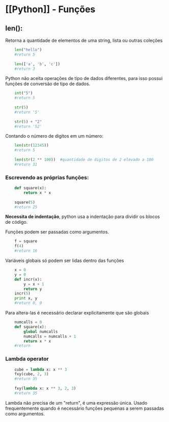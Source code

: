 # [[Python]] - Funções
## len():
Retorna a quantidade de elementos de uma string, lista ou outras coleções
```python
	len("hello")
	#return 5
	
	len(['a', 'b', 'c'])
	#return 3
```

Python não aceita operações de tipo de dados diferentes, para isso possui funções de conversão de tipo de dados.
```python
	int("5")
	#return 5
	
	str(5)
	#return '5'
	
	str(5) + "2"
	#return '52'
```

Contando o número de digitos em um número:
```python
	len(str(12345))
	#return 5
	
	len(str(2 ** 100))  #quantidade de digitos de 2 elevado a 100
	#return 31
```

### Escrevendo as próprias funções:
```Python
	def square(x):
		return x * x
		
	square(5)
	#return 25
```
**Necessita de indentação**, python usa a indentação para dividir os blocos de código.

Funções podem ser passadas como argumentos.
```Python
	f = square
	f(4)
	#return 16
```

Variáveis globais só podem ser lidas dentro das funções
```Python
	x = 0
	y = 0
	def incr(x):
    	y = x + 1
    	return y
	incr(5)
	print x, y
	#return 0, 0
```
Para altera-las é necessário declarar explicitamente que são globais
```Python
	numcalls = 0
	def square(x):
		global numcalls
		numcalls = numcalls + 1
		return x * x
	#return 
```

### Lambda operator
```Python
	cube = lambda x: x ** 3
	fxy(cube, 2, 3)
	#return 35
	
	fxy(lambda x: x ** 3, 2, 3)
	#return 35
```

Lambda não precisa de um "return", é uma expressão única.
Usado frequentemente quando é necessário funções pequenas a serem passadas como argumentos.